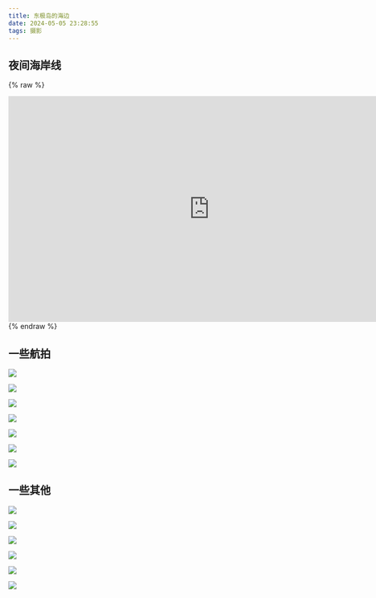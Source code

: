 ```yaml
---
title: 东极岛的海边
date: 2024-05-05 23:28:55
tags: 摄影
---
```


## 夜间海岸线

{% raw %}
<iframe id="dogePlayerFrame" src="https://player.dogecloud.com/web/player.html?vcode=fe11b8b62c7f68b3&userId=2561&autoPlay=false&inFrame=true" allowfullscreen="true" msallowfullscreen="true" webkitallowfullscreen="true" mozallowfullscreen="true" oallowfullscreen="true" allowtransparency="true" width="800px" height="450px" scrolling="no" frameborder="0" allow="accelerometer; autoplay; encrypted-media; gyroscope; picture-in-picture; fullscreen" referrerPolicy="unsafe-url"></iframe>
{% endraw %}

## 一些航拍
![](https://pic.shaoyecheng.com/blog/2024-05-eastest-island/dji_fly_20240504_185336_67_1714830632818_photo.jpg)

![](https://pic.shaoyecheng.com/blog/2024-05-eastest-island/dji_fly_20240504_184718_61_1714830642425_photo.jpg)

![](https://pic.shaoyecheng.com/blog/2024-05-eastest-island/dji_fly_20240504_190108_76_1714830629956_photo.jpg)

![](https://pic.shaoyecheng.com/blog/2024-05-eastest-island/dji_fly_20240504_185840_74_1714830631922_photo.jpg)

![](https://pic.shaoyecheng.com/blog/2024-05-eastest-island/dji_fly_20240504_204058_99_1714826857636_photo.jpg)

![](https://pic.shaoyecheng.com/blog/2024-05-eastest-island/dji_fly_20240504_204244_104_1714826853496_photo.jpg)

![](https://pic.shaoyecheng.com/blog/2024-05-eastest-island/dji_fly_20240504_204434_108_1714826850063_photo.jpg)

## 一些其他
![](https://pic.shaoyecheng.com/blog/2024-05-eastest-island/DSC03404.jpg)

![](https://pic.shaoyecheng.com/blog/2024-05-eastest-island/DSC03748.jpg)

![](https://pic.shaoyecheng.com/blog/2024-05-eastest-island/DSC03754.jpg)

![](https://pic.shaoyecheng.com/blog/2024-05-eastest-island/DSC03695.jpg)

![](https://pic.shaoyecheng.com/blog/2024-05-eastest-island/DSC02558.jpg)

![](https://pic.shaoyecheng.com/blog/2024-05-eastest-island/DSC02612.jpg)